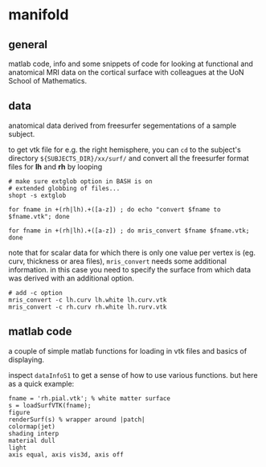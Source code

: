 manifold
========

general
-------

matlab code, info and some snippets of code for looking at functional and anatomical MRI data on the cortical surface with colleagues at the UoN School of Mathematics.


data
----

anatomical data derived from freesurfer segementations of a sample subject.

to get vtk file for e.g. the right hemisphere, you can `cd` to the subject's directory `${SUBJECTS_DIR}/xx/surf/` and convert all the freesurfer format files for **lh** and **rh** by looping	

	# make sure extglob option in BASH is on
	# extended globbing of files...
	shopt -s extglob 

    for fname in +(rh|lh).+([a-z]) ; do echo "convert $fname to $fname.vtk"; done

    for fname in +(rh|lh).+([a-z]) ; do mris_convert $fname $fname.vtk; done

note that for scalar data for which there is only one value per vertex is (eg. curv, thickness or area files), `mris_convert` needs some additional information. in this case you need to specify the surface from which data was derived with an additional option.

	# add -c option
	mris_convert -c lh.curv lh.white lh.curv.vtk
	mris_convert -c rh.curv rh.white lh.rurv.vtk
	

matlab code
-----------

a couple of simple matlab functions for loading in vtk files and basics of displaying.

inspect `dataInfoS1` to get a sense of how to use various functions. but here as a quick example:

    fname = 'rh.pial.vtk'; % white matter surface
    s = loadSurfVTK(fname);
    figure
    renderSurf(s) % wrapper around |patch|
    colormap(jet)
    shading interp
    material dull
    light
    axis equal, axis vis3d, axis off

